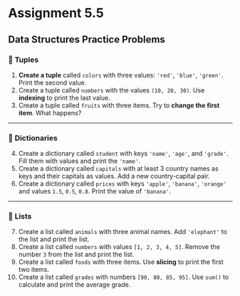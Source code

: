 # Assignment 5.5

## Data Structures Practice Problems

### 🐍 **Tuples**
1. **Create a tuple** called `colors` with three values: `'red'`, `'blue'`, `'green'`. Print the second value.  
2. Create a tuple called `numbers` with the values `(10, 20, 30)`. Use **indexing** to print the last value.  
3. Create a tuple called `fruits` with three items. Try to **change the first item**. What happens?  

---

### 🐍 **Dictionaries**
4. Create a dictionary called `student` with keys `'name'`, `'age'`, and `'grade'`. Fill them with values and print the `'name'`.  
5. Create a dictionary called `capitals` with at least 3 country names as keys and their capitals as values. Add a new country-capital pair.  
6. Create a dictionary called `prices` with keys `'apple'`, `'banana'`, `'orange'` and values `1.5`, `0.5`, `0.8`. Print the value of `'banana'`.  

---

### 🐍 **Lists**
7. Create a list called `animals` with three animal names. Add `'elephant'` to the list and print the list.  
8. Create a list called `numbers` with values `[1, 2, 3, 4, 5]`. Remove the number `3` from the list and print the list.  
9. Create a list called `foods` with three items. Use **slicing** to print the first two items.  
10. Create a list called `grades` with numbers `[90, 80, 85, 95]`. Use `sum()` to calculate and print the average grade.  
